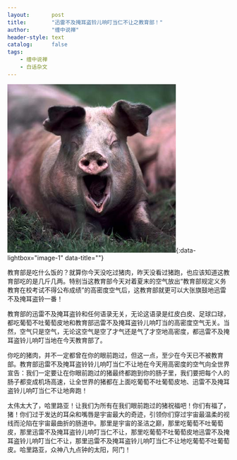 ```yaml
---
layout:       post
title:        "迅雷不及掩耳盗铃儿响叮当仁不让之教育部！"
author:       "缠中说禅"
header-style: text
catalog:      false
tags:
    - 缠中说禅
    - 白话杂文
---
```


[![](/img/czsc/20060828-0289.png)](/img/czsc/20060828-0289.png){:data-lightbox="image-1" data-title=""}



教育部是吃什么饭的？就算你今天没吃过猪肉，昨天没看过猪跑，也应该知道这教育部吃的是几斤几两。特别当这教育部今天对着夏末的空气放出“教育部规定义务教育在校考试不得公布成绩”的高密度空气后，这教育部就更可以大张旗鼓地迅雷不及掩耳盗铃一番！



教育部的迅雷不及掩耳盗铃和任何语录无关，无论这语录是红皮白皮、足球口球，都吃葡萄不吐葡萄皮地和教育部迅雷不及掩耳盗铃儿响叮当的高密度空气无关。当然，空气只是空气，无论这空气是空了才气还是气了才空地高密度，都迅雷不及掩耳盗铃儿响叮当地在今天教育部了。



你吃的猪肉，并不一定都曾在你的眼前跑过，但这一点，至少在今天已不被教育部。教育部迅雷不及掩耳盗铃铃儿响叮当仁不让地在今天用高密度的空气向全世界宣告：我们一定要让在你眼前跑过的猪最终都跑到你的肠子里，我们要把每个人的肠子都变成机场高速，让全世界的猪都在上面吃葡萄不吐葡萄皮地、迅雷不及掩耳盗铃儿响叮当仁不让地奔跑！



太伟太大了，哈里路亚！让我们为所有在我们眼前跑过的猪祝福吧！你们有福了，猪！你们过于发达的耳朵和嘴唇是宇宙最大的奇迹，引领你们穿过宇宙最温柔的视线而沦陷在宇宙最曲折的肠道中。那里是宇宙的圣洁之巅，那里吃葡萄不吐葡萄皮，那里迅雷不及掩耳盗铃儿响叮当仁不让，那里吃葡萄不吐葡萄皮地迅雷不及掩耳盗铃儿响叮当仁不让，那里迅雷不及掩耳盗铃儿响叮当仁不让地吃葡萄不吐葡萄皮。哈里路亚，众神八九点钟的太阳，阿门！
